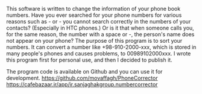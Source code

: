 This software is written to change the information of your phone book numbers.
Have you ever searched for your phone numbers for various reasons such as - or - you cannot search correctly in the numbers of your contacts? (Especially in HTC phones.)
Or is it that when someone calls you, for the same reason, the number with a space or -, the person's name does not appear on your phone?
The purpose of this program is to sort your numbers. It can convert a number like +98-910-2000-xxx, which is stored in many people's phones and causes problems, to 00989102000xxx.
I wrote this program first for personal use, and then I decided to publish it.

The program code is available on Github and you can use it for development.
https://github.com/movaffagh/PhoneCorrector
https://cafebazaar.ir/app/ir.sanjaghakgroup.numbercorrector
